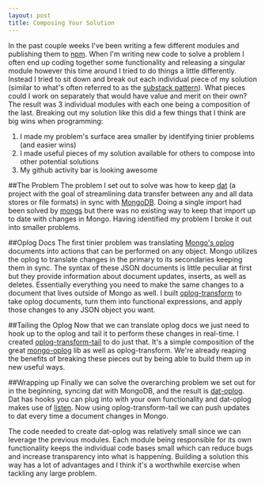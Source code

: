 ```yaml
---
layout: post
title: Composing Your Solution
---
```

In the past couple weeks I've been writing a few different modules and publishing them to [npm](https://npmjs.org). When I'm writing new code to solve a problem I often end up coding together some functionality and releasing a singular module however this time around I tried to do things a little differently. Instead I tried to sit down and break out each individual piece of my solution (similar to what's often referred to as the [substack pattern](http://substack.net/many_things)). What pieces could I work on separately that would have value and merit on their own? The result was 3 individual modules with each one being a composition of the last. Breaking out my solution like this did a few things that I think are big wins when programming:

1. I made my problem's surface area smaller by identifying tinier problems (and easier wins)
2. I made useful pieces of my solution available for others to compose into other potential solutions
3. My github activity bar is looking awesome

##The Problem
The problem I set out to solve was how to keep [dat](http://dat-data.com) (a project with the goal of streamlining data transfer between any and all data stores or file formats) in sync with [MongoDB](http://mongodb.org). Doing a single import had been solved by [mongs](https://npmjs.org/package/mongs) but there was no existing way to keep that import up to date with changes in Mongo. Having identified my problem I broke it out into smaller problems.

##Oplog Docs
The first tinier problem was translating [Mongo's oplog](http://docs.mongodb.org/manual/core/replica-set-oplog/) documents into actions that can be performed on any object. Mongo utilizes the oplog to translate changes in the primary to its secondaries keeping them in sync. The syntax of these JSON documents is little peculiar at first but they provide information about document updates, inserts, as well as deletes. Essentially everything you need to make the same changes to a document that lives outside of Mongo as well. I built [oplog-transform](https://npmjs.org/package/oplog-transform) to take oplog documents, turn them into functional expressions, and apply those changes to any JSON object you want.

##Tailing the Oplog
Now that we can translate oplog docs we just need to hook up to the oplog and tail it to perform these changes in real-time. I created [oplog-transform-tail](https://npmjs.org/package/oplog-transform-tail) to do just that. It's a simple composition of the great [mongo-oplog](https://npmjs.org/package/mongo-oplog) lib as well as oplog-transform. We're already reaping the benefits of breaking these pieces out by being able to build them up in new useful ways.

##Wrapping up
Finally we can solve the overarching problem we set out for in the beginning, syncing dat with MongoDB, and the result is [dat-oplog](https://npmjs.org/package/dat-oplog). Dat has hooks you can plug into with your own functionality and dat-oplog makes use of [listen](https://github.com/maxogden/dat/blob/master/docs/js-api.md#hooks). Now using oplog-transform-tail we can push updates to dat every time a document changes in Mongo.

The code needed to create dat-oplog was relatively small since we can leverage the previous modules. Each module being responsible for its own functionality keeps the individual code bases small which can reduce bugs and increase transparency into what is happening. Building a solution this way has a lot of advantages and I think it's a worthwhile exercise when tackling any large problem.

